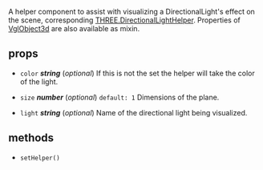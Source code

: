 A helper component to assist with visualizing a DirectionalLight's effect on the scene, corresponding [THREE.DirectionalLightHelper](https://threejs.org/docs/index.html#api/helpers/DirectionalLightHelper). Properties of [VglObject3d](vgl-object3d) are also available as mixin. 



## props 
- `color` ***string*** (*optional*) 
If this is not the set the helper will take the color of the light. 

- `size` ***number*** (*optional*) `default: 1` 
Dimensions of the plane. 

- `light` ***string*** (*optional*) 
Name of the directional light being visualized. 


## methods 
- `setHelper()` 


